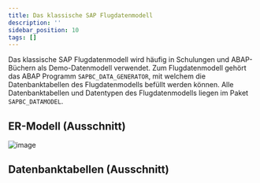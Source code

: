 ```yaml
---
title: Das klassische SAP Flugdatenmodell
description: ''
sidebar_position: 10
tags: []
---
```


Das klassische SAP Flugdatenmodell wird häufig in Schulungen und ABAP-Büchern als Demo-Datenmodell verwendet. Zum Flugdatenmodell gehört das ABAP Programm `SAPBC_DATA_GENERATOR`, mit welchem die Datenbanktabellen des Flugdatenmodells befüllt werden können. Alle Datenbanktabellen und Datentypen des Flugdatenmodells liegen im Paket `SAPBC_DATAMODEL`.

## ER-Modell (Ausschnitt)
![image](https://user-images.githubusercontent.com/47243617/210175693-d4d13d28-81bd-4c62-89e9-5761b1e8a2c6.png)

## Datenbanktabellen (Ausschnitt)

